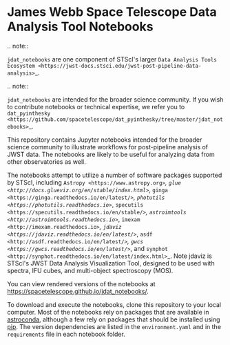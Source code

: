 # James Webb Space Telescope Data Analysis Tool Notebooks

.. note::

   ``jdat_notebooks`` are one component of STScI's larger `Data Analysis Tools Ecosystem <https://jwst-docs.stsci.edu/jwst-post-pipeline-data-analysis>`_.

   .. note::

   ``jdat_notebooks`` are intended for the broader science community.  If you wish to contribute notebooks or technical expertise, we refer you to `dat_pyinthesky <https://github.com/spacetelescope/dat_pyinthesky/tree/master/jdat_notebooks>`_.

This repository contains Jupyter notebooks intended for the broader science community to illustrate workflows for post-pipeline analysis of JWST data. The notebooks are likely to be useful for analyzing data from other observatories as well.

The notebooks attempt to utilize a number of software packages supported by STScI, including `Astropy <https://www.astropy.org>`_, `glue <http://docs.glueviz.org/en/stable/index.html>`_, `ginga <https://ginga.readthedocs.io/en/latest/>`_, `photutils <https://photutils.readthedocs.io>`_, `specutils <https://specutils.readthedocs.io/en/stable/>`_, `astroimtools <http://astroimtools.readthedocs.io>`_, `imexam <http://imexam.readthedocs.io>`_, `jdaviz <https://jdaviz.readthedocs.io/en/latest/>`_, `asdf <http://asdf.readthedocs.io/en/latest/>`_, `gwcs <https://gwcs.readthedocs.io/en/latest/>`_, and `synphot <http://synphot.readthedocs.io/en/latest/index.html>`_.  Note jdaviz is STScI's JWST Data Analysis Visualization Tool, designed to be used with spectra, IFU cubes, and multi-object spectroscopy (MOS).

You can view rendered versions of the notebooks at https://spacetelescope.github.io/jdat_notebooks/. 

To download and execute the notebooks, clone this repository to your local computer. Most of the notebooks
rely on packages that are available in [astroconda](https://astroconda.readthedocs.io/en/latest/), although
a few rely on packages that should be installed using [pip](https://pip.pypa.io/en/stable/). The version
dependencies are listed in the `environment.yaml` and in the `requirements` file in each notebook folder.

